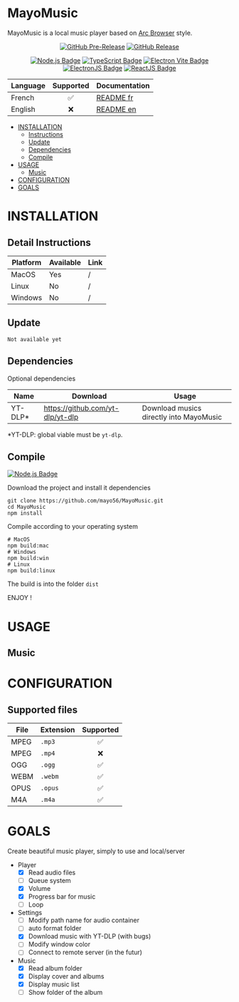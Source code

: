 # MayoMusic

MayoMusic is a local music player based on
[Arc Browser](https://arc.net "Arc Browser") style.

<!-- BEGIN Version & Dependencies -->
<div align="center">

[![GitHub Pre-Release](https://img.shields.io/github/v/release/mayo56/MayoMusic?include_prereleases&style=for-the-badge&label=Pre-release&color=brightgreen)](#INSTALLATION)
[![GitHub Release](https://img.shields.io/github/v/release/mayo56/MayoMusic?style=for-the-badge&label=Release&color=brightgreen)](#INSTALLATION)

[![Node.js Badge](https://img.shields.io/badge/node.js-node?style=for-the-badge&logo=nodedotjs&logoColor=green&color=black)](https://nodejs.org/ "Node.js")
[![TypeScript Badge](https://img.shields.io/badge/typescript-ts?style=for-the-badge&logo=typescript&logoColor=blue&color=black)](https://nodejs.org/ "Node.js")
[![Electron Vite Badge](https://img.shields.io/badge/electron%20vite-vite?style=for-the-badge&logo=vite&logoColor=yellow&color=black)](https://electron-vite.org/ "Electron Vite JS")
[![ElectronJS Badge](https://img.shields.io/badge/electronjs-electron?style=for-the-badge&logo=electron&color=black)](https://www.electronjs.org/ "Electron JS")
[![ReactJS Badge](https://img.shields.io/badge/reactjs-react?style=for-the-badge&logo=react&color=black)](https://react.dev/ "ReactJS")

</div>
<!-- END Version & Dependencies -->

<!-- BEGIN Supported Languages -->

| Language | Supported | Documentation                                                     |
|----------|:---------:|-------------------------------------------------------------------|
| French   |     ✅     | [README fr](https://github.com/mayo56/MayoMusic/DOC/README_fr.md) |
| English  |     ❌     | [README en](https://github.com/mayo56/MayoMusic/README.md)        |

<!-- END Supported languages -->

<!-- BEGIN Summary -->

* [INSTALLATION](#INSTALLATION)
  * [Instructions](#detail-instructions)
  * [Update](#update)
  * [Dependencies](#dependencies)
  * [Compile](#compile)
* [USAGE](#usage)
  * [Music](#music)
* [CONFIGURATION](#configuration)
* [GOALS](#goals)

<!-- END Summary -->

# INSTALLATION

## Detail Instructions

| Platform | Available | Link |
|----------|-----------|------|
| MacOS    | Yes       | /    |
| Linux    | No        | /    |
| Windows  | No        | /    |

## Update

`Not available yet`

## Dependencies

Optional dependencies

| Name    | Download                         | Usage                                   |
|---------|----------------------------------|-----------------------------------------|
| YT-DLP* | https://github.com/yt-dlp/yt-dlp | Download musics directly into MayoMusic |

*YT-DLP: global viable must be `yt-dlp`.

## Compile

<div align="left">

[![Node.js Badge](https://img.shields.io/badge/node.js-node?style=for-the-badge&logo=nodedotjs&logoColor=green&color=black)](https://nodejs.org/ "Node.js")

</div>

Download the project and install it dependencies

```shell
git clone https://github.com/mayo56/MayoMusic.git
cd MayoMusic
npm install
```

Compile according to your operating system

```shell
# MacOS
npm build:mac
# Windows
npm build:win
# Linux
npm build:linux
```

The build is into the folder `dist`

ENJOY !

# USAGE

## Music

# CONFIGURATION

## Supported files

| File | Extension | Supported |
|------|-----------|:---------:|
| MPEG | `.mp3`    |     ✅     |
| MPEG | `.mp4`    |     ❌     |
| OGG  | `.ogg`    |     ✅     |
| WEBM | `.webm`   |     ✅     |
| OPUS | `.opus`   |     ✅     |
| M4A  | `.m4a`    |     ✅     |

# GOALS

Create beautiful music player, simply to use and local/server
- Player
  - [x] Read audio files
  - [ ] Queue system
  - [x] Volume
  - [x] Progress bar for music
  - [ ] Loop
- Settings
  - [ ] Modify path name for audio container
  - [ ] auto format folder
  - [x] Download music with YT-DLP (with bugs)
  - [ ] Modify window color
  - [ ] Connect to remote server (in the futur)
- Music
  - [x] Read album folder
  - [x] Display cover and albums
  - [x] Display music list
  - [ ] Show folder of the album
